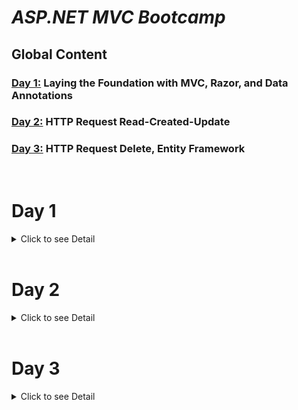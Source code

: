# *ASP.NET MVC Bootcamp*

## Global Content

###  [Day 1:](#day-1) Laying the Foundation with MVC, Razor, and Data Annotations
###  [Day 2:](#day-2) HTTP Request Read-Created-Update
### [Day 3:](#day-3) HTTP Request Delete, Entity Framework
<br>


# Day 1 <a id="day-1"> </a>

<a id="#day-1"> </a><details>

<summary>  Click to see Detail </summary>


### Content :
1. [Key Learnings](#day-1-key-learnings)
2. [Images](#day-1-images)
 
 ## Key Learnings (Day-1)  <a id="day-1-key-learnings"></a>


* MVC (Model-View-Controller)
* Razor Technology
* Working with ASP.NET Framework
* Returning views from controllers
* Data annotation attributes:
  * Required
  * DisplayName
  * MinLength
  * MaxLength
  * EmailAddress


## Images (Day-1) <a id="day-1-images"></a>

!["images/1"](images/1.png) <br> <br>
!["images/2"](images/2.png) <br> <br>
!["images/3"](images/3.png) <br> <br>

</details>
<br>



# Day 2 <a id="day-2"> </a>


<details>

<summary>  Click to see Detail </summary>

### Content :

1. [Key Learnings](#day-2-key-learnings)
2. [Images](#day-2-images)
 
 ## Key Learnings (Day-2)  <a id="day-2-key-learnings"></a>


* Learned HTTP Request 
  * [HttpPost]
* Worked on Read, Create, Update processes on objects.



## Images (Day-2) <a id="day-2-images"></a>

!["images/21"](images/21.png) <br> <br>
!["images/22"](images/22.png) <br> <br>
!["images/23"](images/23.png) <br> <br>
!["images/24"](images/24.png) <br> <br>
!["images/25"](images/25.png) <br> <br>

</details>

<br>


# Day 3 <a id="day-3"> </a>

<a id="#day-3"> </a><details>

<summary>  Click to see Detail </summary>

### Content :
1. [Key Learnings](#day-3-key-learnings)
2. [Configure Web.config](#day-3-configure-web-config)
3. [Images](#day-3-images)


## Key Learnings (Day-3)  <a id="day-3-key-learnings"></a>


* Worked on Delete process on objects.
* What is Entity Framework? 
* How to use Entity Framework to realize CRUD process.
* DbContext
* Connection String
* How to configure Web.config to connect MsSql Server


## Configure Web.config   <a id="day-3-configure-web-config"> </a>
 Following xml data is added to **_Web.config_** file in project to connect MSSQL localhost server.

```xml
  <connectionStrings>
    <add name="RestaurantDatabase" 
		 connectionString="Data Source=.\SQLEXPRESS; Initial Catalog=Restaurant; Integrated Security=true;" 
		 providerName="System.Data.SqlClient"/>
  </connectionStrings>
```

## Images (Day-3) <a id="day-3-images"></a>

!["images/31"](images/31.png) <br> <br>
!["images/32"](images/32.png) <br> <br>
!["images/33"](images/33.png) <br> <br>

</details>